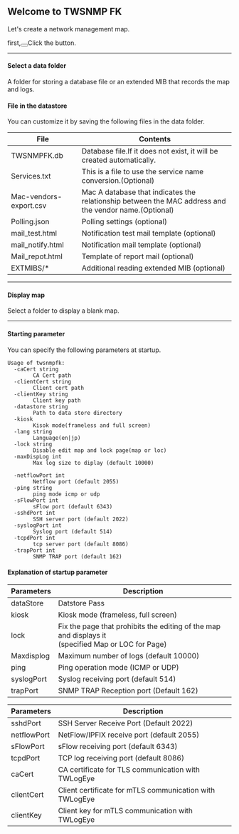 ## Welcome to TWSNMP FK

Let's create a network management map.

first,<button class="bg-green-600"><Start></button>Click the button.


---
#### Select a data folder
<span class="text-xl">
A folder for storing a database file or an extended MIB that records the map and logs.
</span>


>>>
#### File in the datastore
<span class="text-xl">
You can customize it by saving the following files in the data folder.

| File | Contents |
| --- | --- |
| TWSNMPFK.db | Database file.If it does not exist, it will be created automatically.|
| Services.txt | This is a file to use the service name conversion.(Optional) |
| Mac-vendors-export.csv | Mac A database that indicates the relationship between the MAC address and the vendor name.(Optional) |
| Polling.json | Polling settings (optional) |
| mail_test.html | Notification test mail template (optional) |
| mail_notify.html | Notification mail template (optional) |
| Mail_repot.html | Template of report mail (optional) |
| EXTMIBS/*| Additional reading extended MIB (optional) |
</span>

---
#### Display map
<span class="text-xl">
Select a folder to display a blank map.</span>

---
#### Starting parameter
<span class="text-xl">
You can specify the following parameters at startup.
</span>

```
Usage of twsnmpfk:
  -caCert string
    	CA Cert path
  -clientCert string
    	Client cert path
  -clientKey string
    	Client key path
  -datastore string
    	Path to data store directory
  -kiosk
    	Kisok mode(frameless and full screen)
  -lang string
    	Language(en|jp)
  -lock string
    	Disable edit map and lock page(map or loc)
  -maxDispLog int
    	Max log size to diplay (default 10000)
```
>>>
```
  -netflowPort int
    	Netflow port (default 2055)
  -ping string
    	ping mode icmp or udp
  -sFlowPort int
    	sFlow port (default 6343)
  -sshdPort int
    	SSH server port (default 2022)
  -syslogPort int
    	Syslog port (default 514)
  -tcpdPort int
    	tcp server port (default 8086)
  -trapPort int
    	SNMP TRAP port (default 162)
```

>>>
#### Explanation of startup parameter

<div class="text-xl">

| Parameters | Description |
| --- | --- |
| dataStore | Datstore Pass |
| kiosk | Kiosk mode (frameless, full screen) |
| lock <page> | Fix the page that prohibits the editing of the map and displays it <BR> (specified Map or LOC for Page) |
| Maxdisplog <number> | Maximum number of logs (default 10000) |
| ping <Mode> | Ping operation mode (ICMP or UDP) |
| syslogPort <PORT> | Syslog receiving port (default 514) |
| trapPort <Port> | SNMP TRAP Reception port (Default 162) |
>>>
|Parameters|Description|
|---|---|
|sshdPort <port>| SSH Server Receive Port (Default 2022)|
|netflowPort <port>| NetFlow/IPFIX receive port (default 2055)|
|sFlowPort <port>| sFlow receiving port (default 6343)|
|tcpdPort <port>| TCP log receiving port (default 8086)|
|caCert <file>| CA certificate for TLS communication with TWLogEye |
|clientCert <file>| Client certificate for mTLS communication with TWLogEye |
|clientKey <file>| Client key for mTLS communication with TWLogEye |

</div>

